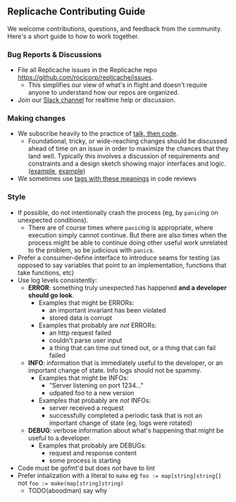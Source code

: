 ## Replicache Contributing Guide

We welcome contributions, questions, and feedback from the community. Here's a short guide
to how to work together.

### Bug Reports & Discussions

* File all Replicache issues in the Replicache repo https://github.com/rocicorp/replicache/issues. 
   * This simplifies our view of what's in flight and doesn't require anyone to understand how our repos are organized.
* Join our [Slack channel](https://join.slack.com/t/rocicorp/shared_invite/zt-dcez2xsi-nAhW1Lt~32Y3~~y54pMV0g) for realtime help or discussion.

### Making changes

* We subscribe heavily to the practice of [talk, then code](https://dave.cheney.net/2019/02/18/talk-then-code).
   * Foundational, tricky, or wide-reaching changes should be discussed ahead of time on an issue in order to maximize the chances that they land well. Typically this involves a discussion of requirements and constraints and a design sketch showing major interfaces and logic. ([example](https://github.com/rocicorp/replicache/issues/27), [example](https://github.com/rocicorp/replicache/issues/30))
* We sometimes use [tags with these meanings](https://news.ycombinator.com/item?id=23027988) in code reviews
   
### Style

* If possible, do not intentionally crash the process (eg, by `panic`ing on unexpected conditions).
   * There are of course times where `panic`ing is appropriate, where execution simply cannot continue. But there are also times when the process might be able to continue doing other useful work unrelated to the problem, so be judicious with `panic`s.
* Prefer a consumer-define interface to introduce seams for testing (as opposed to say variables that point to an implementation, functions that take functions, etc)
* Use log levels consistently:
   * **ERROR**: something truly unexpected has happened **and a developer should go look**.
      * Examples that might be ERRORs:
         * an important invariant has been violated
         * stored data is corrupt
      * Examples that probably are *not* ERRORs:
         * an http request failed
         * couldn't parse user input
         * a thing that can time out timed out, or a thing that can fail failed
   * **INFO**: information that is immediately useful to the developer, or an important change of state. Info logs should not be spammy.
      * Examples that might be INFOs:
         * "Server listening on port 1234..."
         * udpated foo to a new version
      * Examples that probably are *not* INFOs:
         * server received a request
         * successfully completed a periodic task that is not an important change of state (eg, logs were rotated)
   * **DEBUG**: verbose information about what's happening that might be useful to a developer.
      * Examples that probably are DEBUGs:
         * request and response content
         * some process is starting
* Code must be gofmt'd but does *not* have to lint
* Prefer intialization with a literal to `make` eg `foo := map[string]string{}` not `foo := make(map[string]string)`
   * TODO(aboodman) say why
